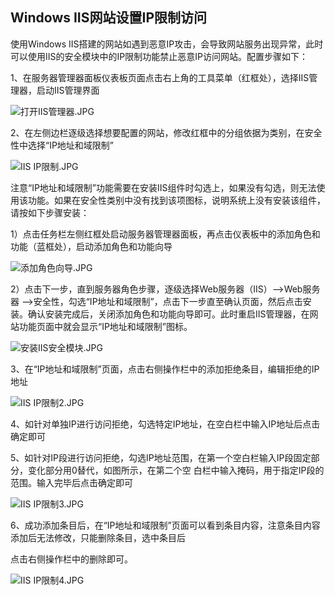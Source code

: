 ## Windows IIS网站设置IP限制访问

使用Windows IIS搭建的网站如遇到恶意IP攻击，会导致网站服务出现异常，此时可以使用IIS的安全模块中的IP限制功能禁止恶意IP访问网站。配置步骤如下：

1、在服务器管理器面板仪表板页面点击右上角的工具菜单（红框处），选择IIS管理器，启动IIS管理界面

![打开IIS管理器.JPG](https://img1.jcloudcs.com/cms/8fbe9ce4-5c18-4d30-a791-29eb740ef54720180305150355.JPG)

2、在左侧边栏逐级选择想要配置的网站，修改红框中的分组依据为类别，在安全性中选择“IP地址和域限制”

![IIS IP限制.JPG](https://img1.jcloudcs.com/cms/fd97131b-0254-447b-98eb-e34828d67ca120180305150727.JPG)

注意“IP地址和域限制”功能需要在安装IIS组件时勾选上，如果没有勾选，则无法使用该功能。如果在安全性类别中没有找到该项图标，说明系统上没有安装该组件，请按如下步骤安装：

1）点击任务栏左侧红框处启动服务器管理器面板，再点击仪表板中的添加角色和功能（蓝框处），启动添加角色和功能向导

![添加角色向导.JPG](https://img1.jcloudcs.com/cms/5790c29e-5a18-429f-9884-9367f50aa92220180305150857.JPG)

2）点击下一步，直到服务器角色步骤，逐级选择Web服务器（IIS）-->Web服务器 -->安全性，勾选“IP地址和域限制”，点击下一步直至确认页面，然后点击安装。确认安装完成后，关闭添加角色和功能向导即可。此时重启IIS管理器，在网站功能页面中就会显示“IP地址和域限制”图标。

![安装IIS安全模块.JPG](https://img1.jcloudcs.com/cms/7fd8d8a1-befc-4aa9-933e-4690146796b920180305150937.JPG)

3、在“IP地址和域限制”页面，点击右侧操作栏中的添加拒绝条目，编辑拒绝的IP地址

![IIS IP限制2.JPG](https://img1.jcloudcs.com/cms/a03925a9-bab3-474a-83a7-2413be79f6ae20180305151022.JPG)

4、如针对单独IP进行访问拒绝，勾选特定IP地址，在空白栏中输入IP地址后点击确定即可

5、如针对IP段进行访问拒绝，勾选IP地址范围，在第一个空白栏输入IP段固定部分，变化部分用0替代，如图所示，在第二个空 白栏中输入掩码，用于指定IP段的范围。输入完毕后点击确定即可

![IIS IP限制3.JPG](https://img1.jcloudcs.com/cms/477d930d-a1bb-4b8a-9dae-5e94dc08e06820180305151047.JPG)

6、成功添加条目后，在“IP地址和域限制”页面可以看到条目内容，注意条目内容添加后无法修改，只能删除条目，选中条目后

点击右侧操作栏中的删除即可。

![IIS IP限制4.JPG](https://img1.jcloudcs.com/cms/9d5ec045-9d71-4ad6-8f75-d9acbc91b01f20180305151106.JPG)